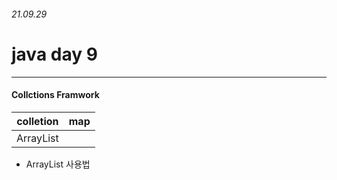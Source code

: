 ###### 21.09.29

# java day 9

***

#### Collctions Framwork

| colletion | map  |
| --------- | ---- |
| ArrayList |      |

- ArrayList  사용법

